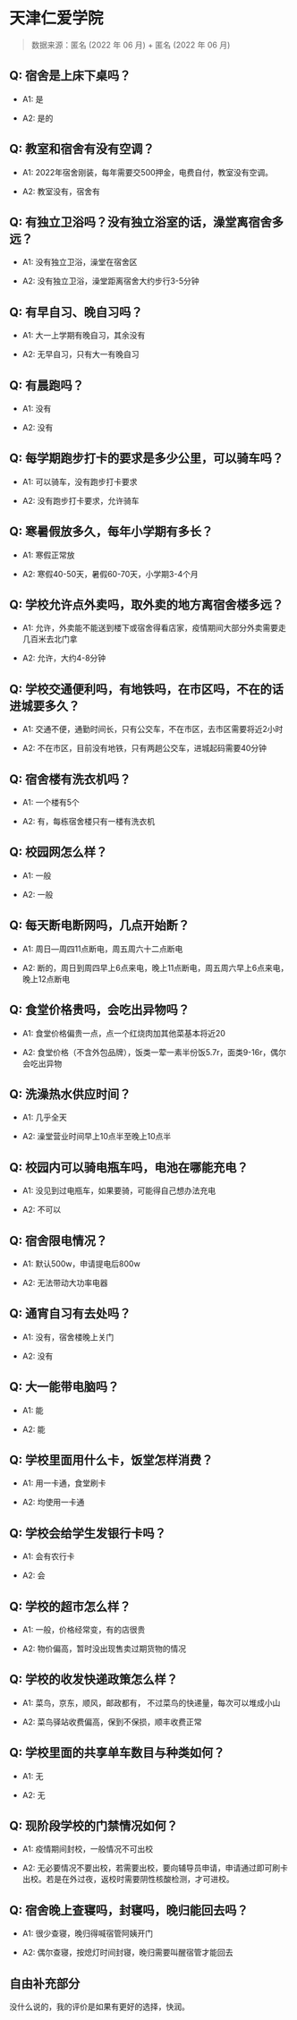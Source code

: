 # 天津仁爱学院

> 数据来源：匿名 (2022 年 06 月) + 匿名 (2022 年 06 月)

## Q: 宿舍是上床下桌吗？

- A1: 是

- A2: 是的

## Q: 教室和宿舍有没有空调？

- A1: 2022年宿舍刚装，每年需要交500押金，电费自付，教室没有空调。

- A2: 教室没有，宿舍有

## Q: 有独立卫浴吗？没有独立浴室的话，澡堂离宿舍多远？

- A1: 没有独立卫浴，澡堂在宿舍区

- A2: 没有独立卫浴，澡堂距离宿舍大约步行3-5分钟

## Q: 有早自习、晚自习吗？

- A1: 大一上学期有晚自习，其余没有

- A2: 无早自习，只有大一有晚自习

## Q: 有晨跑吗？

- A1: 没有

- A2: 没有

## Q: 每学期跑步打卡的要求是多少公里，可以骑车吗？

- A1: 可以骑车，没有跑步打卡要求

- A2: 没有跑步打卡要求，允许骑车

## Q: 寒暑假放多久，每年小学期有多长？

- A1: 寒假正常放

- A2: 寒假40-50天，暑假60-70天，小学期3-4个月

## Q: 学校允许点外卖吗，取外卖的地方离宿舍楼多远？

- A1: 允许，外卖能不能送到楼下或宿舍得看店家，疫情期间大部分外卖需要走几百米去北门拿

- A2: 允许，大约4-8分钟

## Q: 学校交通便利吗，有地铁吗，在市区吗，不在的话进城要多久？

- A1: 交通不便，通勤时间长，只有公交车，不在市区，去市区需要将近2小时

- A2: 不在市区，目前没有地铁，只有两趟公交车，进城起码需要40分钟

## Q: 宿舍楼有洗衣机吗？

- A1: 一个楼有5个

- A2: 有，每栋宿舍楼只有一楼有洗衣机

## Q: 校园网怎么样？

- A1: 一般

- A2: 一般

## Q: 每天断电断网吗，几点开始断？

- A1: 周日—周四11点断电，周五周六十二点断电

- A2: 断的，周日到周四早上6点来电，晚上11点断电，周五周六早上6点来电，晚上12点断电

## Q: 食堂价格贵吗，会吃出异物吗？

- A1: 食堂价格偏贵一点，点一个红烧肉加其他菜基本将近20

- A2: 食堂价格（不含外包品牌），饭类一荤一素半份饭5.7r，面类9-16r，偶尔会吃出异物

## Q: 洗澡热水供应时间？

- A1: 几乎全天

- A2: 澡堂营业时间早上10点半至晚上10点半

## Q: 校园内可以骑电瓶车吗，电池在哪能充电？

- A1: 没见到过电瓶车，如果要骑，可能得自己想办法充电

- A2: 不可以

## Q: 宿舍限电情况？

- A1: 默认500w，申请提电后800w

- A2: 无法带动大功率电器

## Q: 通宵自习有去处吗？

- A1: 没有，宿舍楼晚上关门

- A2: 没有

## Q: 大一能带电脑吗？

- A1: 能

- A2: 能

## Q: 学校里面用什么卡，饭堂怎样消费？

- A1: 用一卡通，食堂刷卡

- A2: 均使用一卡通

## Q: 学校会给学生发银行卡吗？

- A1: 会有农行卡

- A2: 会

## Q: 学校的超市怎么样？

- A1: 一般，价格经常变，有的店很贵

- A2: 物价偏高，暂时没出现售卖过期货物的情况

## Q: 学校的收发快递政策怎么样？

- A1: 菜鸟，京东，顺风，邮政都有， 不过菜鸟的快递量，每次可以堆成小山

- A2: 菜鸟驿站收费偏高，保到不保损，顺丰收费正常

## Q: 学校里面的共享单车数目与种类如何？

- A1: 无

- A2: 无

## Q: 现阶段学校的门禁情况如何？

- A1: 疫情期间封校，一般情况不可出校

- A2: 无必要情况不要出校，若需要出校，要向辅导员申请，申请通过即可刷卡出校。若是在外过夜，返校时需要阴性核酸检测，才可进校。

## Q: 宿舍晚上查寝吗，封寝吗，晚归能回去吗？

- A1: 很少查寝，晚归得喊宿管阿姨开门

- A2: 偶尔查寝，按熄灯时间封寝，晚归需要叫醒宿管才能回去

## 自由补充部分

没什么说的，我的评价是如果有更好的选择，快润。